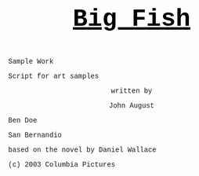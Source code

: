 <style>
* {
    font-family: "Courier New", Monospace, serif;
}

.center {
    text-align: center;
}

.header {
    color: #000;
    font-weight: 700;
    text-decoration: underline;
}
</style>

<div class="header" style="text-align:center; font-size:50px"><p>Big Fish</p></div><div><p>Sample Work</p></div><div><p>Script for art samples</p></div><div class="center"><p>written by

John August</p></div><div><p>Ben Doe</p></div><div><p>San Bernandio</p></div><div><p>based on the novel by Daniel Wallace</p></div><div><p></p></div><div><p>(c) 2003 Columbia Pictures</p></div>